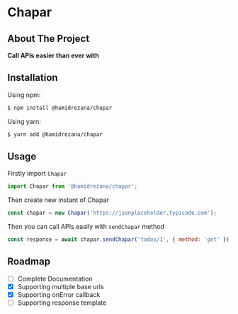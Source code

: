 # Chapar

## About The Project

**Call APIs easier than ever with**

## Installation

Using npm:

```bash
$ npm install @hamidrezana/chapar
```

Using yarn:

```bash
$ yarn add @hamidrezana/chapar
```

## Usage

Firstly import `Chapar`

```js
import Chapar from '@hamidrezana/chapar';
```

Then create new instant of Chapar

```js
const chapar = new Chapar('https://jsonplaceholder.typicode.com');
```

Then you can call APIs easily with `sendChapar` method

```js
const response = await chapar.sendChapar('todos/1', { method: 'get' });

```

## Roadmap

- [ ] Complete Documentation
- [X] Supporting multiple base urls
- [X] Supporting onError callback
- [ ] Supporting response template
